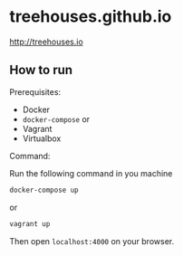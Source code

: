 # treehouses.github.io
http://treehouses.io

## How to run

Prerequisites:
* Docker
* `docker-compose`
or
* Vagrant
* Virtualbox

Command:

Run the following command in you machine

```bash
docker-compose up
```
or
```bash
vagrant up
```

Then open `localhost:4000` on your browser.
